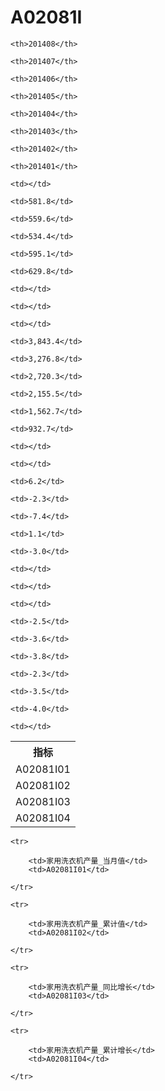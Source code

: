 A02081I
======


<table>

<tr>
    <th>指标</th>
    
    <th>201408</th>
    
    <th>201407</th>
    
    <th>201406</th>
    
    <th>201405</th>
    
    <th>201404</th>
    
    <th>201403</th>
    
    <th>201402</th>
    
    <th>201401</th>
    
</tr>


<tr>
    <td>A02081I01</td>
    
    <td></td>
    
    <td>581.8</td>
    
    <td>559.6</td>
    
    <td>534.4</td>
    
    <td>595.1</td>
    
    <td>629.8</td>
    
    <td></td>
    
    <td></td>
    

</tr>

<tr>
    <td>A02081I02</td>
    
    <td></td>
    
    <td>3,843.4</td>
    
    <td>3,276.8</td>
    
    <td>2,720.3</td>
    
    <td>2,155.5</td>
    
    <td>1,562.7</td>
    
    <td>932.7</td>
    
    <td></td>
    

</tr>

<tr>
    <td>A02081I03</td>
    
    <td></td>
    
    <td>6.2</td>
    
    <td>-2.3</td>
    
    <td>-7.4</td>
    
    <td>1.1</td>
    
    <td>-3.0</td>
    
    <td></td>
    
    <td></td>
    

</tr>

<tr>
    <td>A02081I04</td>
    
    <td></td>
    
    <td>-2.5</td>
    
    <td>-3.6</td>
    
    <td>-3.8</td>
    
    <td>-2.3</td>
    
    <td>-3.5</td>
    
    <td>-4.0</td>
    
    <td></td>
    

</tr>


</table>

<table>
    
    <tr>

        <td>家用洗衣机产量_当月值</td>
        <td>A02081I01</td>

    </tr>
    
    <tr>

        <td>家用洗衣机产量_累计值</td>
        <td>A02081I02</td>

    </tr>
    
    <tr>

        <td>家用洗衣机产量_同比增长</td>
        <td>A02081I03</td>

    </tr>
    
    <tr>

        <td>家用洗衣机产量_累计增长</td>
        <td>A02081I04</td>

    </tr>
    
</table>